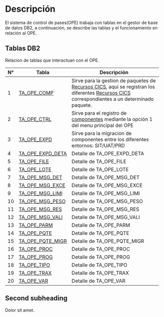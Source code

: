 # Descripción
El sistema de control de pases(OPE) trabaja con tablas en el gestor de base de datos DB2, a continuación, se describe las tablas y el funcionamiento en relación al OPE.

## Tablas DB2
Relacion de tablas que interactuan con el OPE.

| N° | Tabla | Descripción |
|----|-------|-------------|
| 1  | <a href="index.html#/pages/tables/TA_OPE_COMP.md" target="_blank">TA_OPE_COMP</a> | Sirve para la gestion de paquetes de <a href="index.html#/pages/components.md" target="_blank">Recursos CICS</a>, aqui se registran los diferentes <a href="index.html#/pages/components.md" target="_blank">Recursos CICS</a> correspondientes a un determinado paquete. |
| 2  | <a href="index.html#/pages/tables/TA_OPE_CTRL.md" target="_blank">TA_OPE_CTRL</a> | Sirve para el registro de <a href="index.html#/pages/components.md" target="_blank">componentes</a> mediante la opción 1 del menu principal del OPE |
| 3  | <a href="index.html#/pages/tables/TA_OPE_EXPD.md" target="_blank">TA_OPE_EXPD</a> | Sirve para la migracion de componentes entre los diferentes entornos: SIT/UAT/PRD |
| 4  | <a href="index.html#/pages/tables/TA_OPE_EXPD_DETA.md" target="_blank">TA_OPE_EXPD_DETA</a> | Detalle de TA_OPE_EXPD_DETA |
| 5  | <a href="index.html#/pages/tables/TA_OPE_FILE.md" target="_blank">TA_OPE_FILE</a> | Detalle de TA_OPE_FILE |
| 6  | <a href="index.html#/pages/tables/TA_OPE_LOTE.md" target="_blank">TA_OPE_LOTE</a> | Detalle de TA_OPE_LOTE |
| 7  | <a href="index.html#/pages/tables/TA_OPE_MSG_DET.md" target="_blank">TA_OPE_MSG_DET</a> | Detalle de TA_OPE_MSG_DET |
| 8  | <a href="index.html#/pages/tables/TA_OPE_MSG_EXCE.md" target="_blank">TA_OPE_MSG_EXCE</a> | Detalle de TA_OPE_MSG_EXCE |
| 9  | <a href="index.html#/pages/tables/TA_OPE_MSG_LIMI.md" target="_blank">TA_OPE_MSG_LIMI</a> | Detalle de TA_OPE_MSG_LIMI |
| 10 | <a href="index.html#/pages/tables/TA_OPE_MSG_PESO.md" target="_blank">TA_OPE_MSG_PESO</a> | Detalle de TA_OPE_MSG_PESO |
| 11 | <a href="index.html#/pages/tables/TA_OPE_MSG_RES.md" target="_blank">TA_OPE_MSG_RES</a> | Detalle de TA_OPE_MSG_RES |
| 12 | <a href="index.html#/pages/tables/TA_OPE_MSG_VALI.md" target="_blank">TA_OPE_MSG_VALI</a> | Detalle de TA_OPE_MSG_VALI |
| 13 | <a href="index.html#/pages/tables/TA_OPE_PARM.md" target="_blank">TA_OPE_PARM</a> | Detalle de TA_OPE_PARM |
| 14 | <a href="index.html#/pages/tables/TA_OPE_PQTE.md" target="_blank">TA_OPE_PQTE</a> | Detalle de TA_OPE_PQTE |
| 15 | <a href="index.html#/pages/tables/TA_OPE_PQTE_MIGR.md" target="_blank">TA_OPE_PQTE_MIGR</a> | Detalle de TA_OPE_PQTE_MIGR |
| 16 | <a href="index.html#/pages/tables/TA_OPE_PROC.md" target="_blank">TA_OPE_PROC</a> | Detalle de TA_OPE_PROC |
| 17 | <a href="index.html#/pages/tables/TA_OPE_PROG.md" target="_blank">TA_OPE_PROG</a> | Detalle de TA_OPE_PROG |
| 18 | <a href="index.html#/pages/tables/TA_OPE_TIPO.md" target="_blank">TA_OPE_TIPO</a> | Detalle de TA_OPE_TIPO |
| 19 | <a href="index.html#/pages/tables/TA_OPE_TRAX.md" target="_blank">TA_OPE_TRAX</a> | Detalle de TA_OPE_TRAX |
| 20 | <a href="index.html#/pages/tables/TA_OPE_VAR.md" target="_blank">TA_OPE_VAR</a> | Detalle de TA_OPE_VAR |




## Second subheading

Dolor sit amet.

